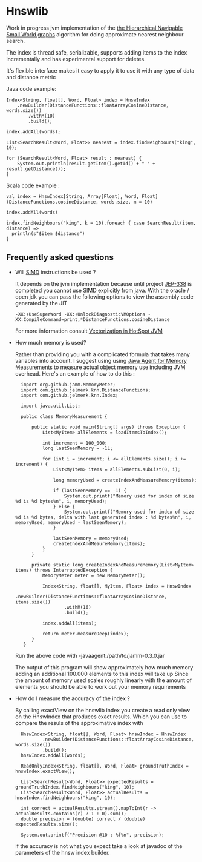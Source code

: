 Hnswlib
=======


Work in progress jvm implementation of the [the Hierarchical Navigable Small World graphs](https://arxiv.org/abs/1603.09320) algorithm for doing approximate nearest neighbour search.

The index is thread safe, serializable, supports adding items to the index incrementally and has experimental support for deletes. 

It's flexible interface makes it easy to apply it to use it with any type of data and distance metric  


Java code example:


    Index<String, float[], Word, Float> index = HnswIndex
        .newBuilder(DistanceFunctions::floatArrayCosineDistance, words.size())
            .withM(10)
            .build();

    index.addAll(words);
    
    List<SearchResult<Word, Float>> nearest = index.findNeighbours("king", 10);
    
    for (SearchResult<Word, Float> result : nearest) {
        System.out.println(result.getItem().getId() + " " + result.getDistance());
    }

Scala code example :

    val index = HnswIndex[String, Array[Float], Word, Float](DistanceFunctions.cosineDistance, words.size, m = 10)
      
    index.addAll(words)
    
    index.findNeighbours("king", k = 10).foreach { case SearchResult(item, distance) => 
      println(s"$item $distance")
    }
      

Frequently asked questions
--------------------------

- Will [SIMD](https://en.wikipedia.org/wiki/SIMD) instructions be used ?

  It depends on the jvm implementation because until project [JEP-338](https://openjdk.java.net/jeps/338) is completed you 
  cannot use SIMD explicitly from java. With the oracle / open jdk you can pass the following options to view the assembly 
  code generated by the JIT 

      -XX:+UseSuperWord -XX:+UnlockDiagnosticVMOptions -XX:CompileCommand=print,*DistanceFunctions.cosineDistance

  For more information consult [Vectorization in HotSpot JVM](https://cr.openjdk.java.net/~vlivanov/talks/2017_Vectorization_in_HotSpot_JVM.pdf)


- How much memory is used?

  Rather than providing you with a complicated formula that takes many variables into account. I suggest 
  using using [Java Agent for Memory Measurements](https://github.com/jbellis/jamm) to measure actual object
  memory use including JVM overhead. Here's an example of how to do this :
  
        import org.github.jamm.MemoryMeter;
        import com.github.jelmerk.knn.DistanceFunctions;
        import com.github.jelmerk.knn.Index;
        
        import java.util.List;
        
        public class MemoryMeasurement {
       
            public static void main(String[] args) throws Exception {
                List<MyItem> allElements = loadItemsToIndex();
        
                int increment = 100_000;
                long lastSeenMemory = -1L;
        
                for (int i = increment; i <= allElements.size(); i += increment) {
                    List<MyItem> items = allElements.subList(0, i);
        
                    long memoryUsed = createIndexAndMeasureMemory(items);
        
                    if (lastSeenMemory == -1) {
                        System.out.printf("Memory used for index of size %d is %d bytes%n", i, memoryUsed);
                    } else {
                        System.out.printf("Memory used for index of size %d is %d bytes, delta with last generated index : %d bytes%n", i, memoryUsed, memoryUsed - lastSeenMemory);
                    }
                    
                    lastSeenMemory = memoryUsed;
                    createIndexAndMeaureMemory(items);
                }
            }
        
            private static long createIndexAndMeasureMemory(List<MyItem> items) throws InterruptedException {
                MemoryMeter meter = new MemoryMeter();

                Index<String, float[], MyItem, Float> index = HnswIndex
                    .newBuilder(DistanceFunctions::floatArrayCosineDistance, items.size())
                        .withM(16)
                        .build();

                index.addAll(items);
                
                return meter.measureDeep(index);
            }
         }
 
   Run the above code with -javaagent:/path/to/jamm-0.3.0.jar 
   
   The output of this program will show approximately how much memory adding an additional 100.000 elements to this index will take up
   Since the amount of memory used scales roughly linearly with the amount of elements you should be able to work out your memory requirements 
   

- How do I measure the accuracy of the index ?

  By calling exactView on the hnswlib index you create a read only view on the HnswIndex that produces exact results.
  Which you can use to compare the resuls of the approximative index with
  
  
        HnswIndex<String, float[], Word, Float> hnswIndex = HnswIndex
                .newBuilder(DistanceFunctions::floatArrayCosineDistance, words.size())
                .build();
        hnswIndex.addAll(words);

        ReadOnlyIndex<String, float[], Word, Float> groundTruthIndex = hnswIndex.exactView();

        List<SearchResult<Word, Float>> expectedResults = groundTruthIndex.findNeighbours("king", 10);
        List<SearchResult<Word, Float>> actualResults = hnswIndex.findNeighbours("king", 10);

        int correct = actualResults.stream().mapToInt(r -> actualResults.contains(r) ? 1 : 0).sum();
        double precision = (double) correct / (double) expectedResults.size();

        System.out.printf("Precision @10 : %f%n", precision);


  If the accuracy is not what you expect take a look at javadoc of the parameters of the hnsw index builder.
    
